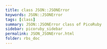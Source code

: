 ```yaml
---
title: class JSON::JSONError
keywords: JSON::JSONError
tags: [class]
summary: JSON::JSONError class of PicoRuby
sidebar: picoruby_sidebar
permalink: JSON_JSONError.html
folder: rbs_doc
---
```

